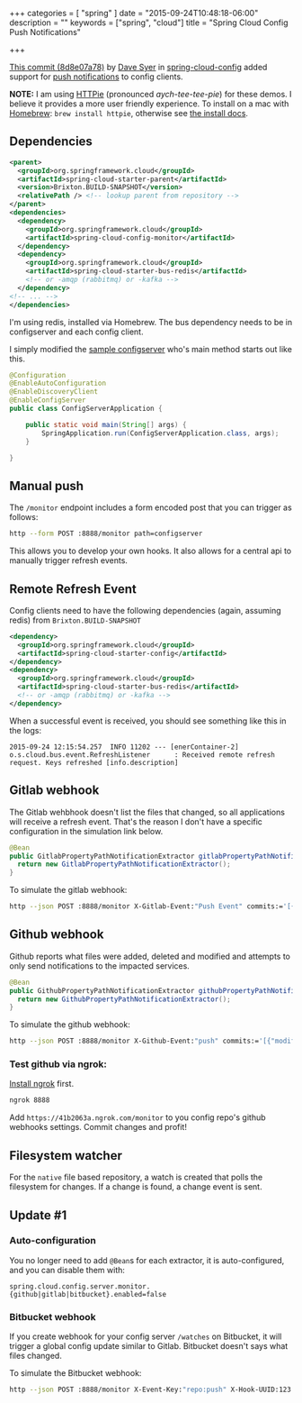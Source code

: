 +++
categories = [ "spring" ]
date = "2015-09-24T10:48:18-06:00"
description = ""
keywords = ["spring", "cloud"]
title = "Spring Cloud Config Push Notifications"

+++

[This commit (8d8e07a78)](https://github.com/spring-cloud/spring-cloud-config/commit/8d8e07a78e73c3e1e08f4277a76c6e1a4104f103)
by [Dave Syer](https://github.com/dsyer) in [spring-cloud-config](https://github.com/spring-cloud/spring-cloud-config)
added support for [push notifications](http://cloud.spring.io/spring-cloud-config/spring-cloud-config.html#_push_notifications_and_spring_cloud_bus)
to config clients.

<!--more-->

**NOTE:** I am using [HTTPie](https://github.com/jkbrzt/httpie) (pronounced _aych-tee-tee-pie_) for these demos. I believe it provides a more user friendly experience. To install on a mac with [Homebrew](http://brew.sh/): `brew install httpie`, otherwise see [the install docs](https://github.com/jkbrzt/httpie#installation).

## Dependencies

```xml
<parent>
  <groupId>org.springframework.cloud</groupId>
  <artifactId>spring-cloud-starter-parent</artifactId>
  <version>Brixton.BUILD-SNAPSHOT</version>
  <relativePath /> <!-- lookup parent from repository -->
</parent>
<dependencies>
  <dependency>
    <groupId>org.springframework.cloud</groupId>
    <artifactId>spring-cloud-config-monitor</artifactId>
  </dependency>
  <dependency>
    <groupId>org.springframework.cloud</groupId>
    <artifactId>spring-cloud-starter-bus-redis</artifactId>
    <!-- or -amqp (rabbitmq) or -kafka -->
  </dependency>
<!-- ... -->
</dependencies>
```

I'm using redis, installed via Homebrew. The bus dependency needs to be in configserver and each config client.

I simply modified the [sample configserver](https://github.com/spring-cloud-samples/configserver) who's main method starts out like this.

```java
@Configuration
@EnableAutoConfiguration
@EnableDiscoveryClient
@EnableConfigServer
public class ConfigServerApplication {

	public static void main(String[] args) {
		SpringApplication.run(ConfigServerApplication.class, args);
	}

}
```

## Manual push

The `/monitor` endpoint includes a form encoded post that you can trigger as follows:
```bash
http --form POST :8888/monitor path=configserver
```

This allows you to develop your own hooks. It also allows for a central api to manually trigger refresh events.

## Remote Refresh Event

Config clients need to have the following dependencies (again, assuming redis) from `Brixton.BUILD-SNAPSHOT`

```xml
<dependency>
  <groupId>org.springframework.cloud</groupId>
  <artifactId>spring-cloud-starter-config</artifactId>
</dependency>
<dependency>
  <groupId>org.springframework.cloud</groupId>
  <artifactId>spring-cloud-starter-bus-redis</artifactId>
  <!-- or -amqp (rabbitmq) or -kafka -->
</dependency>
```

When a successful event is received, you should see something like this in the logs:

```
2015-09-24 12:15:54.257  INFO 11202 --- [enerContainer-2] o.s.cloud.bus.event.RefreshListener      : Received remote refresh request. Keys refreshed [info.description]
```

## Gitlab webhook

The Gitlab wehbhook doesn't list the files that changed, so all applications will receive a refresh event. That's the reason I don't have a specific configuration in the simulation link below.

```java
@Bean
public GitlabPropertyPathNotificationExtractor gitlabPropertyPathNotificationExtractor() {
  return new GitlabPropertyPathNotificationExtractor();
}
```

To simulate the gitlab webhook:

```bash
http --json POST :8888/monitor X-Gitlab-Event:"Push Event" commits:='[{}]'
```

## Github webhook

Github  reports what files were added, deleted and modified and attempts to only send notifications to the impacted services.

```java
@Bean
public GithubPropertyPathNotificationExtractor githubPropertyPathNotificationExtractor() {
  return new GithubPropertyPathNotificationExtractor();
}
```

To simulate the github webhook:
```bash
http --json POST :8888/monitor X-Github-Event:"push" commits:='[{"modified": ["configserver.yml"] }]'
```

### Test github via ngrok:

[Install ngrok](https://ngrok.com/download) first.

```bash
ngrok 8888
```

Add `https://41b2063a.ngrok.com/monitor` to you config repo's github webhooks settings. Commit changes and profit!

## Filesystem watcher

For the `native` file based repository, a watch is created that polls the filesystem for changes. If a change is found, a change event is sent.

## Update #1

### Auto-configuration

You no longer need to add `@Bean`s for each extractor, it is auto-configured, and you can disable them with:
```
spring.cloud.config.server.monitor.{github|gitlab|bitbucket}.enabled=false
```

### Bitbucket webhook

If you create webhook for your config server `/watches` on Bitbucket, it will trigger a global config update similar to Gitlab. Bitbucket doesn't says what files changed.

To simulate the Bitbucket webhook:
```bash
http --json POST :8888/monitor X-Event-Key:"repo:push" X-Hook-UUID:123 push:='{"changes": [{}]}'
```
